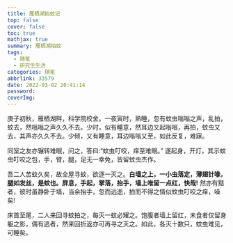 ```yaml
---
title: 雁栖湖拍蚊记
top: false
cover: false
toc: true
mathjax: true
summary: 雁栖湖拍蚊
tags:
  - 随笔
  - 研究生生活
categories: 随笔
abbrlink: 33579
date: 2022-03-02 20:41:14
password:
coverImg:
---
```




庚子初秋，雁栖湖畔，科学院校舍。一夜寅时，熟睡，忽有蚊虫嗡嗡之声，乱拍，蚊去，然嗡嗡之声久久不去。少时，似有睡意，然耳边又起嗡嗡，再拍，蚊虫又去，其声亦久久不去。少倾，又有睡意，耳边嗡嗡又至，如此反复，难寐。



同室之友亦辗转难眠，问之，答曰:“蚊虫叮咬，痒至难眠。” 遂起身，开灯，其示蚊虫叮咬之包，手，臂，腿，足无一幸免，皆留蚊虫杰作。



吾二人苦蚊久矣，故全屋寻蚊，欲逐一灭之。**白墙之上，一小虫落定，薄翅针喙，腿如发丝，是蚊也。屏息，手起，掌落，抬手，墙上唯留一点红，快哉!** 然亦有黠者，彼时虽静卧于墙，当余抬手，忽而远逝，拍而不得之情似蚊虫叮咬之痒，噪矣!



床首至尾，二人来回寻蚊拍之，每灭一蚊必耀之。饱腹者墙上留红，未食者仅留身躯之影，偶有逃者，然来回折返亦可再寻之灭之。如此，各灭十数只，蚊虫难见，可睡矣。
